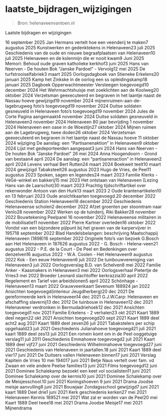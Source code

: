 # laatste_bijdragen_wijzigingen

> Bron: helenaveenvantoen.nl

Laatste bijdragen en wijzigingen

16 september 2025 Jan Hermans vertelt hoe een veenderij te maken7 augustus 2025 Kunstwerken en gedenktekens in Helenaveen23 juli 2025 Geschiedenis van de oude en nieuwe begraafplaatsen van Helenaveen10 juli 2025 Helenaveen en de kolenmijn die er nooit kwam9 Juni 2025 Memori: Behoud oude graven katholieke kerkhof3 juni 2025 Hans van Neerven - De houten Bok “Janske Pardoel” - Vervolg12 mei 2025 De turfstrooiselfabriek3 maart 2025 Oorlogsdagboek van Stieneke Erkelens20 januari 2025 Kamp het Zinkske in de oorlog een ss opleidingskamp18 januari 2025 Dagboek Opperwachtmeester Versteegen toegevoegd10 december 2024 Het Wehrmachtshuisje met zoeklichten aan de Koolweg20 oktober 2024 Verzetsman geexecuteerd en begraven in het laantje naast de Nassau hoeve gewijzigd19 november 2024 mijnenruimen-aan-de-lagebrugweg foto’s toegevoegd19 november 2024 Duitse soldaten gesneuveld in Helenaveen foto’s toegevoegd19 november 2024 Jules de Corte Pagina aangemaakt4 november 2024 Duitse soldaten gesneuveld in Helenaveen3 november 2024 Helenaveen 80 jaar bevrijding 1 november 2024 Helenaveen een oase in de Woestijn27 oktober 2024 Mijnen ruimen aan de Lagebrugweg, twee doden26 oktober 2024 Verzetsman geexecuteerd en begraven in het laantje naast de Nassau hoeve 11 oktober 2024 wijziging De aanslag: een “Partisanenaktion” in Helenaveen9 oktober 2024 Lijst met gedeporteerden aangepast3 juni 2024 Hans van Neerven - De houten Bok “Janske Pardoel” 26 mei 2024 Anna Hoogendoorn - Grond van bestaan4 april 2024 De aanslag: een “partisanenaction” in Helenaveen2 april 2024 Levens verhaal Bert Rutten24 maart 2024 Boekweit teelt10 maart 2024 gewijzigd Tabaksteelt26 augustus 2023 Hugo de Vries, de Peel11 augustus 2023 Spoken, sagen en legendes24 maart 2023 Familie Klerks - VéGé-winkel en bakkerij15 mei 2023 Het ontstaan van Helenaveen (Lezing Hans van de Laarschot)30 maart 2023 Prachtig tijdschriftartikel over rekenwonder Antoon van den Hurk13 maart 2023 2 Oude krantenartikelen10 en 13 februari 2023 Oude ansichtkaarten toegevoegd.20 december 2022 Geschiedenis Station Helenaveen18 december 2022 Geschiedenis Helenaveense scholen2 december 2022 Afzet groenten per stoomtram naar Venlo28 november 2022 Werken op de tuinderij, Riki Bakker28 november 2022 Bouwtekening Peelparel 16 november 2022 Helenaveense militairen in de mobilisatie11 november 2022 Pierre Kartner overleden16 oktober 2022 Vondst van een bijzondere pijlpunt bij het graven van de karpervijver in 195718 september 2022 Blad Handelsbelangen: beschrijving Maatschappij Helenaveen (1898)16 september 2022 Originele foto’s van bezoek G.Bosch aan Het Helenaveen in 187626 augustus 2022 - G. Bosch - Helena-veen21 augustus 2022 - P.E. de la Court - De Peel en Bedenkingen over denzelven16 augustus 2022 - W.A. Coolen - Het Helenaveen9 augustus 2022 Kok - Een eeuw Helenaveen6 juli 2022 De tuinbouwvereniging van Helenaveen3 juli 2022 Oorlogsverslag B.D. van Schelven8 mei 2022 Familie Anker - Kaasmakers in Helenaveen3 mei 2022 Oorlogsverhaal Pietertje de Vries3 mei 2022 Broeder Leonard slachtoffer kerkrazzia30 april 2022 Regelement en Tarief van arbeidslonen5 april 2022 Schönhage - Helenaveen13 maart 2022 Grauwveenkaart Sevenum 188924 jan 2022 Ansichten toegevoegd(interieur Jeugdherberg)20 dec 2021 De gereformeerde kerk in Helenaveen14 dec 2021 G.J.W.Carp: Helenaveen en afschaffing slavernij13 dec 2012 De tuinbouw in Helenaveen12 dec 2021 Helenavener verdronken in Bermudadriehoek12 dec 2021 Ansichten toegevoegd1 nov 2021 Familie Erkelens - 2 verhalen23 okt 2021 Kaart 1889 deel negen22 okt 2021 Ansichten toegevoegd20 sept 2021 Kaart 1889 deel acht2 aug 2021 Kaart 1889 deel zeven26 juli 2021 Tabakstelers per schip opgehaald23 juli 2021 Geschiedenis Julianahoeve toegevoegd21 juli 2021 kaart 1889 deel zes13 juli 2021 Een romein komt om in de Peel ooggetuige verslag11 juli 2011 Geschiedenis Emmahoeve toegevoegd2 juli 2021 Kaart 1889 deel vijf27 juni 2021 Geschiedenis Wilhelminahoeve toegevoegd27 juni 2021 Geschiedenis van Helenaveen in jaartallen.18 juni 2021 Kaart 1889 deel vier17 juni 2021 De Duitsers vallen Helenaveen binnen17 juni 2021 Verslag Kapitein de Vries 10 mei 194017 juni 2021 Betje Naus vertelt over fam. vd Zwaan en vele andere Peelse families13 juni 2021 Films toegevoegd12 juni 2021 Dominee Schalekamp bezoekt een keet vol socialisten11 juni 2021 Dominee Schalekamp over de kermis10 juni 2021 Dominee Schalekamp over de Meisjesschool.10 juni 2021 Koningshoeven 9 juni 2021 Drama Joodse meisje aanvulling8 juni 2021 Bouwjaar Zondagsschool gewijzigd7 juni 2021 kaart 1889 Deel drie1 juni 2021 Kerk geschiedenis kerken27 mei 2021 Helenaveen Kermis 189521 mei 2021 Wat zal er worden van de Peel20 mei Kaart 1889 Deel twee18 mei 2021 Drama Joodse Meisje17 mei 2021 Mijnendrama
